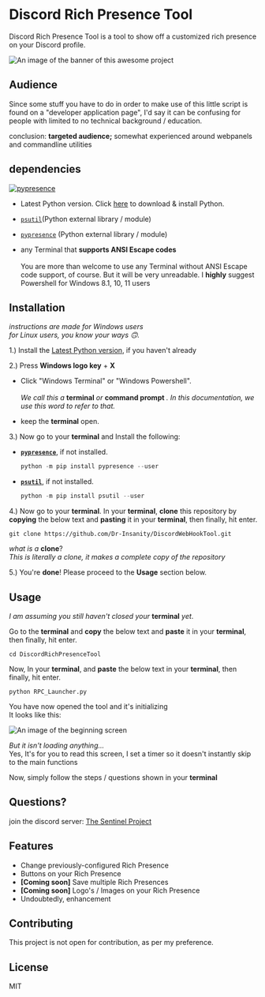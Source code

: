 # Discord Rich Presence Tool

Discord Rich Presence Tool is a tool to show off a customized rich presence on your Discord profile.

![An image of the banner of this awesome project](https://sentinelx.xyz/images/DRPCToolBanner.gif)

## Audience
Since some stuff you have to do in order to make use of this little script is found on a "developer application page", I'd say it can be confusing for people with limited to no technical background / education.

conclusion: **targeted audience;** somewhat experienced around webpanels and commandline utilities

## dependencies
[![pypresence](https://img.shields.io/badge/using-pypresence-00bb88.svg?style=for-the-badge&logo=discord&logoWidth=20)](https://github.com/qwertyquerty/pypresence)

- Latest Python version. Click [here](https://python/org) to download & install Python.

- [`psutil`]()(Python external library / module)
- [`pypresence`](https://github.com/qwertyquerty/pypresence) (Python external library / module)
- any Terminal that **supports ANSI Escape codes**\
\
You are more than welcome to use any Terminal without ANSI Escape code support, of course. But it will be very unreadable. I **highly** suggest Powershell for Windows 8.1, 10, 11 users

## Installation
*instructions are made for Windows users*\
*for Linux users, you know your ways 🙃.*

1.) Install the [Latest Python version](https://python/org), if you haven't already

2.) Press **Windows logo key** + **X**
- Click "Windows Terminal" or "Windows Powershell".\
\
*We call this a* **terminal** *or* **command prompt** *. In this documentation, we use this word to refer to that.*

- keep the **terminal** open.

3.) Now go to your **terminal** and Install the following:
- **[`pypresence`](https://github.com/qwertyquerty/pypresence)**, if not installed.
    ```powershell
    python -m pip install pypresence --user
    ```
- **[`psutil`](https://github.com/giampaolo/psutil)**, if not installed.
    ```powershell
    python -m pip install psutil --user
    ```

4.) Now go to your **terminal**. In  your **terminal**, **clone** this repository by **copying** the below text and **pasting** it in your **terminal**, then finally, hit enter.
```
git clone https://github.com/Dr-Insanity/DiscordWebHookTool.git
```
*what is a* **clone**?\
*This is literally a clone, it makes a complete copy of the repository*

5.) You're **done**! Please proceed to the **Usage** section below.

## Usage
*I am assuming you still haven't closed your* **terminal** *yet*.

Go to the **terminal** and **copy** the below text and **paste** it in your **terminal**, then finally, hit enter.
```
cd DiscordRichPresenceTool
```
Now, In  your **terminal**, and **paste** the below text in your **terminal**, then finally, hit enter.
```
python RPC_Launcher.py
```
You have now opened the tool and it's initializing\
It looks like this:

![An image of the beginning screen](https://sentinelx.xyz/images/DRPCToolSplashScreen.jpg)

*But it isn't loading anything...*\
 Yes, It's for you to read this screen, I set a timer so it doesn't instantly skip to the main functions

Now, simply follow the steps / questions shown in your **terminal**

## Questions?
join the discord server: [The Sentinel Project](https://discord.com/invite/X2NeNS3Qkg)

## Features
- Change previously-configured Rich Presence
- Buttons on your Rich Presence
- **[Coming soon]** Save multiple Rich Presences
- **[Coming soon]** Logo's / Images on your Rich Presence
- Undoubtedly, enhancement

## Contributing
This project is not open for contribution, as per my preference.

## License
MIT